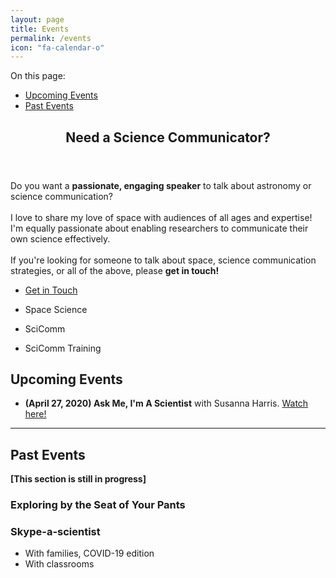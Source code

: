 ```yaml
---
layout: page
title: Events
permalink: /events
icon: "fa-calendar-o"
---
```


On this page:
* [Upcoming Events](#upcoming-events)
* [Past Events](#past-events)


<section  class="wrapper style2 container small special-alt">
 <div class="row">
 
  <div class="9u">
    <header>
     <h2>Need a <strong>Science Communicator?</strong></h2>
    </header>
    <p>Do you want a <strong>passionate, engaging speaker</strong> to talk about astronomy or science communication?<br /><br />I love to share my love of space with audiences of all ages and expertise! I'm equally passionate about enabling researchers to communicate their own science effectively.<br /><br />If you're looking for someone to talk about space, science communication strategies, or all of the above, please <strong>get in touch!</strong></p>
	<footer>
	 <ul class="buttons">
	  <li><a href="/contact" class="button">Get in Touch</a></li>
	 </ul>
	</footer>
   </div>

  <div class="2u -1u">
  
   <div class="row">
    <ul class="featured-icons">
     <li>
      <span class="icon fa-moon">
       <span class="label">Space Science</span>
      </span>
     </li>
    </ul>
   </div>

   <div class="row">
    <ul class="featured-icons">
     <li>
      <span class="icon  fa-comments">
       <span class="label">SciComm</span>
      </span>
     </li>
    </ul>
   </div>

   <div class="row">
    <ul class="featured-icons">
     <li>
      <span class="icon  fa-book">
       <span class="label">SciComm Training</span>
      </span>
     </li>
    </ul>
   </div>
   
  </div>

</div>
</section>

## Upcoming Events


* **(April 27, 2020) Ask Me, I'm A Scientist** with Susanna Harris. [Watch here!](https://www.youtube.com/watch?v=ZmsMIN2e-_c)


---

## Past Events

**[This section is still in progress]**

### Exploring by the Seat of Your Pants

### Skype-a-scientist
* With families, COVID-19 edition
* With classrooms

